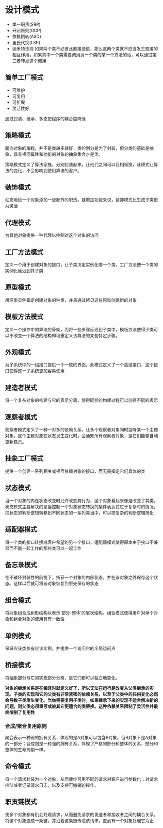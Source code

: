 # 设计模式

* 单一职责(SRP)
* 开闭原则(OCP)
* 依赖倒转(ASD)
* 里氏代换(LSP)
* 迪米特法则
    如果两个类不必彼此直接通信，那么这两个类就不应当发生直接的相互作用，如果其中一个类需要调用另一个类的某一个方法的话，可以通过第三者转发这个调用


## 简单工厂模式

* 可维护
* 可复用
* 可扩展
* 灵活性好

通过封装、继承、多态把程序的耦合度降低

## 策略模式

面向对象的编程，并不是类越多越好，类的划分是为了封装，但分类的基础是抽象，具有相同属性和功能的对象的抽象集合才是类。

策略模式定义了算法家族，分别封装起来，让他们之间可以互相替换，此模式让算法的变化，不会影响到使用算法的客户。

## 装饰模式

动态地给一个对象添加一些额外的职责，就增加功能来说，装饰模式比生成子类更为灵活

## 代理模式

为其他对象提供一种代理以控制对这个对象的访问

## 工厂方法模式

定义一个用于创建对象的接口，让子类决定实例化哪一个类，工厂方法使一个类的实例化延迟到其子类

## 原型模式

用原型实例指定创建对象的种类，并且通过拷贝这些原型创建新的对象

## 模板方法模式

定义一个操作中的算法的骨架，而将一些步骤延迟到子类中，模板方法使得子类可以不改变一个算法的结构即可重定义该算法的某些特定步骤。

## 外观模式

为子系统中的一组接口提供一个一致的界面，此模式定义了一个高层接口，这个接口使得这一子系统更加容易使用

## 建造者模式

将一个复杂对象的构建与它的表示分离，使得同样的构建过程可以创建不同的表示

## 观察者模式

观察者模式定义了一种一对多的依赖关系，让多个观察者对象同时监听某一个主题对象，这个主题对象在状态发生变化时，会通知所有观察者对象，是它们能够自动更新自己。

## 抽象工厂模式

提供一个创建一系列相关或相互依赖对象的接口，而无需指定它们具体的类

## 状态模式

当一个对象的内在状态改变时允许改变其行为，这个对象看起来像是改变了其类。状态模式主要解决的是当控制一个对象状态转换的条件表达式过于复杂时的情况，把状态的判断逻辑转移到不同状态的一系列类当中，可以把复杂的判断逻辑简化

## 适配器模式

将一个类的接口转换成客户希望的另一个接口，适配器模式使得原本由于接口不兼容而不能一起工作的那些类可以一起工作

## 备忘录模式

在不破坏封装性的前提下，捕获一个对象的内部状态，并在该对象之外保存这个状态。这样以后就可将该对象恢复到原先保存的状态

## 组合模式

将对象组合成树形结构以表示‘部分-整体’的层次结构。组合模式使得用户对单个对象和组合对象的使用具有一致性

## 单例模式

保证应该类仅有应该实例，并提供一个访问它的全局访问点

## 桥接模式

将抽象部分与它的实现部分分离，是它们都可以独立地变化。

**对象的继承关系是在编译时就定义好了，所以无法在运行是改变从父类继承的实现。子类的实现和它的父类有非常紧密的依赖关系，以至于父类中的任何变化必然会导致子类发生变化。当你需要复用子类时，如果继承下来的实现不适合解决新的问题，则父类必须重写或被其它更适合的类替换。这种依赖关系限制了灵活性并最终限制了复用性**

### 合成/聚合复用原则

聚合表示一种弱的拥有关系，体现的是A对象可以包含B对象，但B对象不是A对象的一部分；合成则是一种强的拥有关系，体现了严格的部分和整体的关系，部分和整体的生命周期一样。

## 命令模式

将一个请求封装为一个对象，从而使你可用不同的请求对客户进行参数化；对请求排队或者记录请求日志，以及支持可撤销的操作。

## 职责链模式

使多个对象都有机会处理请求，从而避免请求的发送者和接收者之间的耦合关系。将这个对象连成一条链，并沿着这条链传递该请求，直到有一个对象处理它为止

